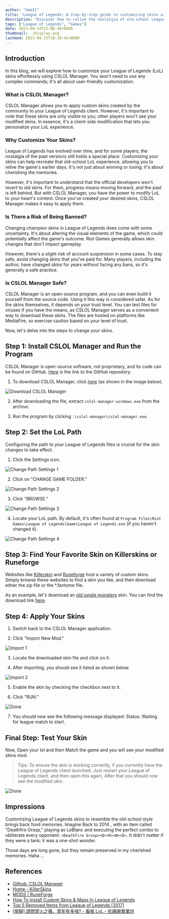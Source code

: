 ```yaml
---
author: "UmmIt"
title: "League of Legends: A step-by-step guide to customizing skins using CSLOL Manager"
description: "Discover how to relive the nostalgia of old-school League of Legends by customizing your skins with CSLOL Manager. Follow these simple steps to transform your gaming experience."
tags: ["League of Legends", "Games"]
date: 2023-09-24T23:06:40+0800
thumbnail: ./Display.png
lastmod: 2023-09-25T18:30:42+0800
---
```


## Introduction

In this blog, we will explore how to customize your League of Legends (LoL) skins effortlessly using CSLOL Manager. You won't need to use any complex commands; it's all about user-friendly customization.

### What is CSLOL Manager?

CSLOL Manager allows you to apply custom skins created by the community to your League of Legends client. However, it's important to note that these skins are only visible to you; other players won't see your modified skins. In essence, it's a client-side modification that lets you personalize your LoL experience.

### Why Customize Your Skins?

League of Legends has evolved over time, and for some players, the nostalgia of the past versions still holds a special place. Customizing your skins can help recreate that old-school LoL experience, allowing you to relive the game's earlier days. It's not just about winning or losing; it's about cherishing the memories.

However, it's important to understand that the official developers won't revert to old skins. For them, progress means moving forward, and the past is left behind. But with CSLOL Manager, you have the power to modify LoL to your heart's content. Once you've created your desired skins, CSLOL Manager makes it easy to apply them.

### Is There a Risk of Being Banned?

Changing champion skins in League of Legends does come with some uncertainty. It's about altering the visual elements of the game, which could potentially affect the game's outcome. Riot Games generally allows skin changes that don't impact gameplay.

However, there's a slight risk of account suspension in some cases. To stay safe, avoid changing skins that you've paid for. Many players, including the author, have changed skins for years without facing any bans, so it's generally a safe practice.

### Is CSLOL Manager Safe?

CSLOL Manager is an open-source program, and you can even build it yourself from the source code. Using it this way is considered safer. As for the skins themselves, it depends on your trust level. You can test files for viruses if you have the means, as CSLOL Manager serves as a convenient way to download these skins. The files are hosted on platforms like MediaFire, so exercise caution based on your level of trust.

Now, let's delve into the steps to change your skins.

## Step 1: Install CSLOL Manager and Run the Program

CSLOL Manager is open-source software, not proprietary, and its code can be found on GitHub. [Here](https://github.com/LeagueToolkit/cslol-manager) is the link to the GitHub repository.

1. To download CSLOL Manager, click [here](https://github.com/LeagueToolkit/cslol-manager/releases/tag/2023-09-17-cb6885f) (as shown in the image below).

![Download CSLOL Manager](./download-cslol-manager.png)

2. After downloading the file, extract `cslol-manager-windows.exe` from the archive.

3. Run the program by clicking `.\cslol-manager\cslol-manager.exe`.

## Step 2: Set the LoL Path

Configuring the path to your League of Legends files is crucial for the skin changes to take effect.

1. Click the Settings icon.

![Change Path Settings 1](./Setting-PATH-1.png)

2. Click on "CHANGE GAME FOLDER."

![Change Path Settings 2](./Setting-PATH-2.png)

3. Click "BROWSE."

![Change Path Settings 3](./Setting-PATH-3.png)

4. Locate your LoL path. By default, it's often found at `Program Files\Riot Games\League of Legends\Game\League of Legends.exe` (if you haven't changed it).

![Change Path Settings 4](./Setting-PATH-4.png)

## Step 3: Find Your Favorite Skin on Killerskins or Runeforge

Websites like [Killerskin](https://killerskins.com/) and [Runeforge](https://www.runeforge.io/mods) host a variety of custom skins. Simply browse these websites to find a skin you like, and then download either the zip file or the *.fantome file.

As an example, let's download an [old jungle monsters](https://killerskins.com/frachlitz/mods/misc/jungle-creeps/old-jungle-monsters-rift-herald/) skin. You can find the download link [here](https://drive.google.com/file/d/1-ha5O7lo4ImbGKALrK9PzX-DaMYWf8OU/view).

## Step 4: Apply Your Skins

1. Switch back to the CSLOL Manager application.

2. Click "Import New Mod."

![Import 1](./IMPORT-1.png)

3. Locate the downloaded skin file and click on it.

4. After importing, you should see it listed as shown below.

![Import 2](./IMPORT-2.png)

5. Enable the skin by checking the checkbox next to it.

6. Click "RUN."

![Done](./Done.png)

7. You should now see the following message displayed: Status: Waiting for league match to start.

## Final Step: Test Your Skin

Now, Open your lol and then Match the game and you will see your modified skins mod.

>Tips: To ensure the skin is working correctly, if you currently have the League of Legends client launched, Just restart your League of Legends client. and then open this again, After that you should now see the modified skin.

![Done](./Display.png)

## Impressions

Customizing League of Legends skins to resemble the old-school style brings back fond memories. Imagine Back to 2014 , with an item called "Deathfire Grasp," playing as LeBlanc and executing the perfect combo to obliterate every opponent: `<Deathfire Grasp><Q><R><W><E>`. It didn't matter if they were a tank; it was a one-shot wonder. 

Those days are long gone, but they remain preserved in my cherished memories. Haha ...

## References

- [Github: CSLOL Manager](https://github.com/LeagueToolkit/cslol-manager)
- [Home - KillerSkins](https://killerskins.com/)
- [MODS | RuneForge](https://www.runeforge.io/mods)
- [How To Install Custom Skins & Maps In League of Legends](https://onion.tube/watch?v=BGVK4ZwGa6c)
- [Top 5 Removed Items from League of Legends [2017]](https://onion.tube/watch?v=5bo3G3avGNo)
- [[閒聊] 請問冥火之擁，當年有多強? - 看板 LoL - 批踢踢實業坊](https://www.ptt.cc/bbs/LoL/M.1693984221.A.B70.html)